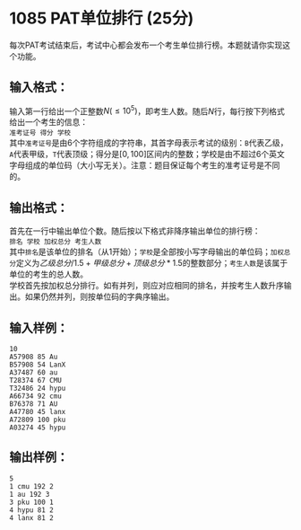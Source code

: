 # 1085 PAT单位排行 (25分)
每次PAT考试结束后，考试中心都会发布一个考生单位排行榜。本题就请你实现这个功能。
## 输入格式：
输入第一行给出一个正整数$N(≤10^{5})$，即考生人数。随后$N$行，每行按下列格式给出一个考生的信息：  
`准考证号 得分 学校`  
其中`准考证号`是由6个字符组成的字符串，其首字母表示考试的级别：`B`代表乙级，`A`代表甲级，`T`代表顶级；得分是$[0, 100]$区间内的整数；学校是由不超过6个英文字母组成的单位码（大小写无关）。注意：题目保证每个考生的准考证号是不同的。
## 输出格式：
首先在一行中输出单位个数。随后按以下格式非降序输出单位的排行榜：  
`排名 学校 加权总分 考生人数`  
其中`排名`是该单位的排名（从1开始）；`学校`是全部按小写字母输出的单位码；`加权总分`定义为$乙级总分/1.5+甲级总分+顶级总分*1.5$的整数部分；`考生人数`是该属于单位的考生的总人数。  
学校首先按加权总分排行。如有并列，则应对应相同的排名，并按考生人数升序输出。如果仍然并列，则按单位码的字典序输出。
## 输入样例：
```
10
A57908 85 Au
B57908 54 LanX
A37487 60 au
T28374 67 CMU
T32486 24 hypu
A66734 92 cmu
B76378 71 AU
A47780 45 lanx
A72809 100 pku
A03274 45 hypu
```
## 输出样例：
```
5
1 cmu 192 2
1 au 192 3
3 pku 100 1
4 hypu 81 2
4 lanx 81 2
```
      
